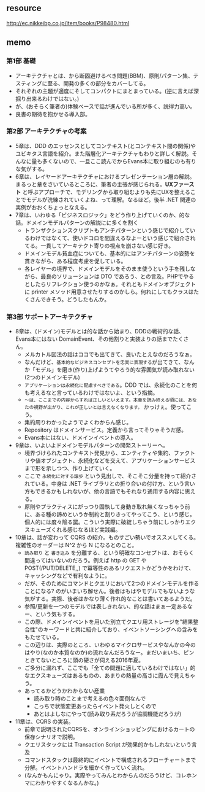 ## resource

http://ec.nikkeibp.co.jp/item/books/P98480.html

## memo

### 第1部 基礎

* アーキテクチャとは、から断固避けるべき問題(BBM)、原則/パターン集、テスティングに至る、開発の多くの部分をカバーしてる。
* それぞれの主題が適度にそしてコンパクトにまとまっている。(逆に言えば深掘り出来るわけではない。)
* が、(おそらく筆者の)体験ベースで話が進んでいる所が多く、説得力高い。
* 良書の期待を抱かせる導入部。

### 第2部 アーキテクチャの考案

* 5章は、DDD のエッセンスとしてコンテキスト(とコンテキスト間の関係)やユビキタス言語を紹介。また階層化アーキテクチャもわりと詳しく解説。そんなに量も多くないので、一旦ここ読んでからEvans本に取り組むのも有りな気がする。
* 6章は、レイヤードアーキテクチャにおけるプレゼンテーション層の解説。まるっと章をさいているところに、筆者の主張が感じられる。**UXファースト** と呼ぶアプローチで、モデリングから取り組むよりも先にUXを整えることでモデルが洗練されていくよね、って理解。なるほど。後半 .NET 関連の実例がおおくちょっとなえる。
* 7章は、いわゆる「ビジネスロジック」をどう作り上げていくのか、的な話。ドメインモデルパターンの解説にに多くを割く
  * トランザクションスクリプトもアンチパターンという感じで紹介しているわけではなくて、使いドコロを間違えるなよーという感じで紹介されてる。一貫してアーキテクト寄りの視点を崩さない感じ好き。
  * ドメインモデル貧血症についても、基本的にはアンチパターンの姿勢を貫きながら、ある程度考慮を促している。
  * 各レイヤーの境界で、ドメインモデルをそのまま使うという手を残しながら、最良のソリューションは DTO であろう、との言及。PHPでやるとしたらリフレクション使うのかなぁ。それともドメインオブジェクトに printer メソッド用意させたりするのかしら。何れにしてもクラスはたくさんできそう。どうしたもんか。

### 第3部 サポートアーキテクチャ

* 8章は、(ドメイン)モデルとは的な話から始まり、DDDの戦術的な話、Evans本にはない DomainEvent、その他割りと実装よりの話までたくさん。
  * メルカトル図法の話はココでも出てきて、良いたとえなのだろうなぁ。
  * なんだけど、`基本的なビジネスコンセプトを忠実に表現する`が出てきて、なんか「モデル」を磨き(作り)上げようてやろう的な雰囲気が読み取れない(2つのドメインモデル)
  * `アプリケーションは永続化に配慮すべきである`。DDD では、永続化のことを何も考えるなと言っているわけではないよ、という指摘。
  * `〜は、ここまでの内容からすれば正しいといえます。本章を読み終える頃には、あなたの視野が広がり、これが正しいとは言えなくなります。` かっけぇ。使ってこう。
  * 集約周りわかったようでよくわからん感じ。
  * Repository はドメインサービス。定義から言ってそりゃそうだ感。
  * Evans本にはない、ドメインイベントの導入。
* 9章は、いよいよドメインモデルパターンの開発ストーリーへ。
  * 境界づけられたコンテキスト発見から、エンティティや集約、ファクトリや値オブジェクト、永続化などを交えて、アプリケーションサービスまで形を示しつつ、作り上げていく。
  * ここで `永続化に対する譲歩` という見出しで、そこそこ分量を持って紹介されている。中身は .NET ライブラリとの折り合いの付け方、という言い方もできるかもしれないが、他の言語でもそれなり通用する内容に思える。
  * 原則やプラクティスにがっつり固執して身動き取れ無くなっちゃう前に、ある種の諦めというか制約と割りきってやってこう、という感じ。個人的には度々陥る罠。こういう実際に破綻しちゃう前にしっかりエクスキューズくれる感じなるほど実践編。
* 10章は、話が変わって CQRS の紹介。ものすごい勢いでオススメしてくる。複雑性のオーダーは N^2 から N になるとのこと。
  * `読み取り` と `書き込み` を分離する、という明確なコンセプトは、おそらく間違ってはいないのだろう。例えば http の GET や POST(/PUT/DELETE,,) で冪等性のあるリクエストかどうかをわけて、キャッシングなどで有利なように。
  * だが、そのためにコマンドとクエリにおいて2つのドメインモデルを作ることになる? のがいまいち解せん。後者はもはやモデルでもないような気がする。実際、後者はかなり薄く作れ的なことは書いてあるようだ。
  * 参照/更新を一つのモデルでは表しきれない、的な話はまぁ一定あるなー、という気もする。
  * この際、ドメインイベントを用いた別立てクエリ用ストレージを"結果整合性"のキーワードと共に紹介しており、イベントソーシングへの含みをもたせている。
  * この辺りは、実際のところ、いわゆるマイクロサービスやなんかの今のはやり(なのか本質なのか)の流れなんだろうなー。まだいまいち、ピンときてないところに頭の硬さが伺える2016年夏。
  * ご多分に漏れず、ここでも「全ての問題に適しているわけではない」的なエクスキューズはあるものの、あまりの熱量の高さに霞んで見えちゃう。
  * あってるかどうかわからない産業
    * 読み取り時のことまで考えるの色々面倒なんで
    * こっちで状態変更あったらイベント発火しとくので
    * あとはよしなにやって(読み取り系だろうが協調機能だろうが)
* 11章は、CQRS の実装。
  * 前章で説明されたCQRSを、オンラインショッピングにおけるカートの保存シナリオで説明。
  * クエリスタックには Transaction Script が効果的かもしれないという言及
  * コマンドスタックは最終的にイベントで構成されるフローチャートまで分解。イベントハンドラを細かく作っていく流れ。
  * (なんかもんにゃり。実際やってみんとわからんのだろうけど、コレホンマにわかりやすくなるんかな。)

